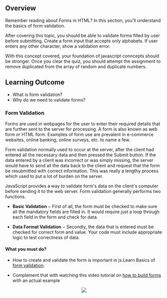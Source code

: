 ## Overview

Remember reading about Forms in HTML? In this section, you'll understand the basics of form validation.

After covering this topic, you should be able to validate forms filled by user before submitting. Create a form input that accepts only alphabets. If user enters any other character, show a validation error.

With this concept covered, your foundation of javascript conncepts should be stronger. Once you clear the quiz, you should attempt the assignment to remove duplicated from the array of random and duplicate numbers.

## Learning Outcome

- What is form validation?
- Why do we need to validate forms?

### Form Validation

Forms are used in webpages for the user to enter their required details that are further sent to the server for processing. A form is also known as web form or HTML form. Examples of form use are prevalent in e-commerce websites, online banking, online surveys, etc. to name a few.

Form validation normally used to occur at the server, after the client had entered all the necessary data and then pressed the Submit button. If the data entered by a client was incorrect or was simply missing, the server would have to send all the data back to the client and request that the form be resubmitted with correct information. This was really a lengthy process which used to put a lot of burden on the server.

JavaScript provides a way to validate form's data on the client's computer before sending it to the web server. Form validation generally performs two functions.

- **Basic Validation** − First of all, the form must be checked to make sure all the mandatory fields are filled in. It would require just a loop through each field in the form and check for data.

- **Data Format Validation** − Secondly, the data that is entered must be checked for correct form and value. Your code must include appropriate logic to test correctness of data.

#### What you must do?

- How to create and validate the form is important in js.Learn Basics of [form validation](https://o7planning.org/en/12273/javascript-form-validation-tutorial). 

- Complement that with watching this video tutorial on [how to build forms](https://www.youtube.com/watch?v=rsd4FNGTRBw) with an actual example


<div align="center">
  <a href="https://www.youtube.com/watch?v=rsd4FNGTRBw">
  <img src="https://img.youtube.com/vi/rsd4FNGTRBw/0.jpg"></a>
</div>


